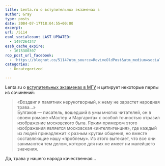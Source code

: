 ```yaml
---
title: Lenta.ru о вступительных экзаменах в
author: Gray
type: posts
date: 2004-07-17T18:04:55+00:00
excerpt:
url: /5114
esml_socialcount_LAST_UPDATED:
  - 1497264247
essb_cache_expire:
  - 1615380307
rop_post_url_facebook:
  - 'https://blognot.co/5114?utm_source=ReviveOldPost&utm_medium=social&utm_campaign=ReviveOldPost'
categories:
  - Uncategorized

---
```








Lenta.ru о <a href="http://vip.lenta.ru/news/2004/07/15/exams/" target="_blank">вступительных экзаменах в МГУ</a> и цитирует некоторые перлы из сочинений:

> &#171;Воздвиг я памятник нерукотворный, к нему не зарастет народная трава&#8230;&#187;  
> Булгаков &#8212; писатель, вошедший в умы многих читателей, он в своем романе &#171;Мастер и Маргарита&#187; с особой точностью отразил изображение московского быта. Ярким примером этого изображения является московская &#171;интеллигенция&#187;, где каждый из людей принадлежит к разным кругам общения, но вместе составляющие нашу &#171;проблему&#187;. Из этого вытекает, что все они занимаются тем делом, которое для них не имеет ни малейшего значения.

Да, трава у нашего народа качественная&#8230;